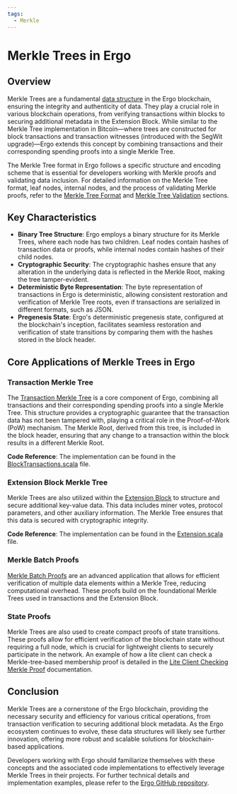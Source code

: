 ```yaml
---
tags:
  - Merkle
---
```


# Merkle Trees in Ergo

## Overview

Merkle Trees are a fundamental [data structure](data-structure.md) in the Ergo blockchain, ensuring the integrity and authenticity of data. They play a crucial role in various blockchain operations, from verifying transactions within blocks to securing additional metadata in the Extension Block. While similar to the Merkle Tree implementation in Bitcoin—where trees are constructed for block transactions and transaction witnesses (introduced with the SegWit upgrade)—Ergo extends this concept by combining transactions and their corresponding spending proofs into a single Merkle Tree.

The Merkle Tree format in Ergo follows a specific structure and encoding scheme that is essential for developers working with Merkle proofs and validating data inclusion. For detailed information on the Merkle Tree format, leaf nodes, internal nodes, and the process of validating Merkle proofs, refer to the [Merkle Tree Format](merkle-format.md) and [Merkle Tree Validation](merkle-validation.md) sections.

## Key Characteristics

- **Binary Tree Structure**: Ergo employs a binary structure for its Merkle Trees, where each node has two children. Leaf nodes contain hashes of transaction data or proofs, while internal nodes contain hashes of their child nodes.
- **Cryptographic Security**: The cryptographic hashes ensure that any alteration in the underlying data is reflected in the Merkle Root, making the tree tamper-evident.
- **Deterministic Byte Representation**: The byte representation of transactions in Ergo is deterministic, allowing consistent restoration and verification of Merkle Tree roots, even if transactions are serialized in different formats, such as JSON.
- **Pregenesis State**: Ergo's deterministic pregenesis state, configured at the blockchain's inception, facilitates seamless restoration and verification of state transitions by comparing them with the hashes stored in the block header.

## Core Applications of Merkle Trees in Ergo

### Transaction Merkle Tree

The [Transaction Merkle Tree](tx-merkle.md) is a core component of Ergo, combining all transactions and their corresponding spending proofs into a single Merkle Tree. This structure provides a cryptographic guarantee that the transaction data has not been tampered with, playing a critical role in the Proof-of-Work (PoW) mechanism. The Merkle Root, derived from this tree, is included in the block header, ensuring that any change to a transaction within the block results in a different Merkle Root.

**Code Reference**: The implementation can be found in the [BlockTransactions.scala](https://github.com/ergoplatform/ergo/blob/master/ergo-core/src/main/scala/org/ergoplatform/modifiers/history/BlockTransactions.scala) file.

### Extension Block Merkle Tree

Merkle Trees are also utilized within the [Extension Block](extension-block.md) to structure and secure additional key-value data. This data includes miner votes, protocol parameters, and other auxiliary information. The Merkle Tree ensures that this data is secured with cryptographic integrity.

**Code Reference**: The implementation can be found in the [Extension.scala](https://github.com/ergoplatform/ergo/blob/master/ergo-core/src/main/scala/org/ergoplatform/modifiers/history/extension/Extension.scala) file.

### Merkle Batch Proofs

[Merkle Batch Proofs](merkle-batch-proof.md) are an advanced application that allows for efficient verification of multiple data elements within a Merkle Tree, reducing computational overhead. These proofs build on the foundational Merkle Trees used in transactions and the Extension Block.

### State Proofs

Merkle Trees are also used to create compact proofs of state transitions. These proofs allow for efficient verification of the blockchain state without requiring a full node, which is crucial for lightweight clients to securely participate in the network. An example of how a lite client can check a Merkle-tree-based membership proof is detailed in the [Lite Client Checking Merkle Proof](merkle-light-proof.md) documentation.

## Conclusion

Merkle Trees are a cornerstone of the Ergo blockchain, providing the necessary security and efficiency for various critical operations, from transaction verification to securing additional block metadata. As the Ergo ecosystem continues to evolve, these data structures will likely see further innovation, offering more robust and scalable solutions for blockchain-based applications.

Developers working with Ergo should familiarize themselves with these concepts and the associated code implementations to effectively leverage Merkle Trees in their projects. For further technical details and implementation examples, please refer to the [Ergo GitHub repository](https://github.com/ergoplatform/ergo).
